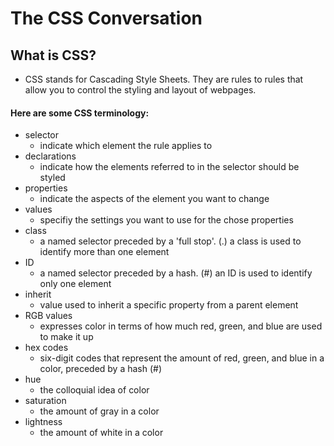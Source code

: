 # The CSS Conversation

## What is CSS?
- CSS stands for Cascading Style Sheets. They are rules to rules that allow you to control the styling and layout of webpages.

#### Here are some CSS terminology:
- selector
    - indicate which element the rule applies to
- declarations
    - indicate how the elements referred to in the selector should be styled
- properties
    - indicate the aspects of the element you want to change
- values
    - specifiy the settings you want to use for the chose properties
- class
    - a named selector preceded by a 'full stop'. (.) a class is used to identify more than one element
- ID
    - a named selector preceded by a hash. (#) an ID is used to identify only one element
- inherit
    - value used to inherit a specific property from a parent element
- RGB values
    - expresses color in terms of how much red, green, and blue are used to make it up
- hex codes
    - six-digit codes that represent the amount of red, green, and blue in a color, preceded by a hash (#)
- hue
    - the colloquial idea of color
- saturation
    - the amount of gray in a color
- lightness
    - the amount of white in a color
    